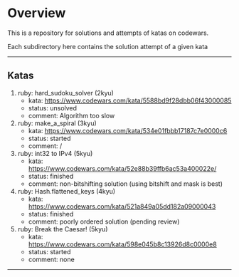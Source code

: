 # Overview

This is a repository for solutions and attempts of katas on codewars.

Each subdirectory here contains the solution attempt of a given kata

---

## Katas
  1. ruby: hard_sudoku_solver (2kyu)
      * kata: https://www.codewars.com/kata/5588bd9f28dbb06f43000085
      * status: unsolved
      * comment: Algorithm too slow
  2. ruby: make_a_spiral (3kyu)
      * kata: https://www.codewars.com/kata/534e01fbbb17187c7e0000c6
      * status: started
      * comment: /
  3. ruby: int32 to IPv4 (5kyu)
      * kata: https://www.codewars.com/kata/52e88b39ffb6ac53a400022e/
      * status: finished
      * comment: non-bitshifting solution (using bitshift and mask is best)
  4. ruby: Hash.flattened_keys (4kyu)
      * kata: https://www.codewars.com/kata/521a849a05dd182a09000043
      * status: finished
      * comment: poorly ordered solution (pending review)
  5. ruby: Break the Caesar! (5kyu)
      * kata: https://www.codewars.com/kata/598e045b8c13926d8c0000e8
      * status: started
      * comment: none
---
